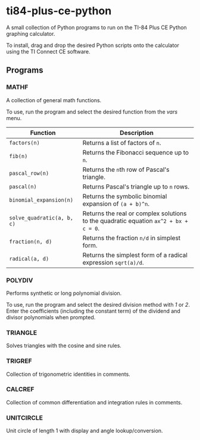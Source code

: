 # ti84-plus-ce-python

A small collection of Python programs to run on the TI-84 Plus CE Python graphing calculator.

To install, drag and drop the desired Python scripts onto the calculator using the TI Connect CE software.

## Programs

### MATHF
A collection of general math functions.

To use, run the program and select the desired function from the *vars* menu.

| Function | Description |
| --- | --- |
| `factors(n)` | Returns a list of factors of `n`. |
| `fib(n)` | Returns the Fibonacci sequence up to `n`. |
| `pascal_row(n)` | Returns the `n`th row of Pascal's triangle. |
| `pascal(n)` | Returns Pascal's triangle up to `n` rows. |
| `binomial_expansion(n)` | Returns the symbolic binomial expansion of `(a + b)^n`. |
| `solve_quadratic(a, b, c)` | Returns the real or complex solutions to the quadratic equation `ax^2 + bx + c = 0`. |
| `fraction(n, d)` | Returns the fraction `n/d` in simplest form. |
| `radical(a, d)` | Returns the simplest form of a radical expression `sqrt(a)/d`. |

### POLYDIV
Performs synthetic or long polynomial division.

To use, run the program and select the desired division method with *1* or *2*.
Enter the coefficients (including the constant term) of the dividend and divisor polynomials when prompted.

### TRIANGLE
Solves triangles with the cosine and sine rules.

### TRIGREF
Collection of trigonometric identities in comments.

### CALCREF
Collection of common differentiation and integration rules in comments.

### UNITCIRCLE
Unit circle of length 1 with display and angle lookup/conversion.
